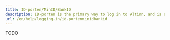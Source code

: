 ```yaml
---
title: ID-porten/MinID/BankID
description: ID-porten is the primary way to log in to Altinn, and is a common log-in solution for many Norwegian public services.
url: /en/help/logging-in/id-portenminidbankid
---
```


TODO